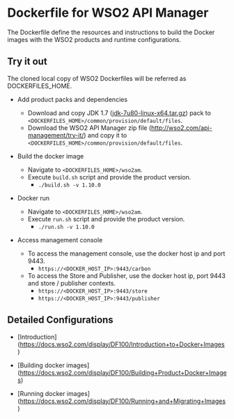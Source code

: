 # Dockerfile for WSO2 API Manager #
The Dockerfile define the resources and instructions to build the Docker images with the WSO2 products and runtime configurations.

## Try it out

The cloned local copy of WSO2 Dockerfiles will be referred as DOCKERFILES_HOME.

* Add product packs and dependencies
    - Download and copy JDK 1.7 ([jdk-7u80-linux-x64.tar.gz](http://www.oracle.com/technetwork/java/javase/downloads/jdk7-downloads-1880260.html)) pack to `<DOCKERFILES_HOME>/common/provision/default/files`.
    - Download the WSO2 API Manager zip file (http://wso2.com/api-management/try-it/) and copy it to `<DOCKERFILES_HOME>/common/provision/default/files`.

* Build the docker image
    - Navigate to `<DOCKERFILES_HOME>/wso2am`.
    - Execute `build.sh` script and provide the product version.
        + `./build.sh -v 1.10.0`

* Docker run
    - Navigate to `<DOCKERFILES_HOME>/wso2am`.
    - Execute `run.sh` script and provide the product version.
        + `./run.sh -v 1.10.0`

* Access management console
    -  To access the management console, use the docker host ip and port 9443.
        + `https://<DOCKER_HOST_IP>:9443/carbon`
    -  To access the Store and Publisher, use the docker host ip, port 9443 and store / publisher contexts.
        + `https://<DOCKER_HOST_IP>:9443/store`
        + `https://<DOCKER_HOST_IP>:9443/publisher`

## Detailed Configurations

* [Introduction] (https://docs.wso2.com/display/DF100/Introduction+to+Docker+Images)

* [Building docker images] (https://docs.wso2.com/display/DF100/Building+Product+Docker+Images)

* [Running docker images] (https://docs.wso2.com/display/DF100/Running+and+Migrating+Images)
